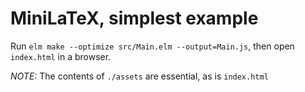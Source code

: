 # MiniLaTeX, simplest example

Run `elm make --optimize src/Main.elm --output=Main.js`, 
then open `index.html` in a browser.  

*NOTE:* The contents of `./assets` are essential, as is `index.html`